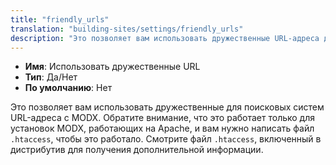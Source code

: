 ```yaml
---
title: "friendly_urls"
translation: "building-sites/settings/friendly_urls"
description: "Это позволяет вам использовать дружественные URL-адреса для поисковых систем"
---
```


-   **Имя**: Использовать дружественные URL
-   **Тип**: Да/Нет
-   **По умолчанию**: Нет

Это позволяет вам использовать дружественные для поисковых систем URL-адреса с MODX. Обратите внимание, что это работает только для установок MODX, работающих на Apache, и вам нужно написать файл `.htaccess`, чтобы это работало. Смотрите файл `.htaccess`, включенный в дистрибутив для получения дополнительной информации.
